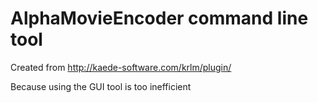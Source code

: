 ﻿﻿﻿﻿﻿AlphaMovieEncoder command line tool============Created from http://kaede-software.com/krlm/plugin/Because using the GUI tool is too inefficient